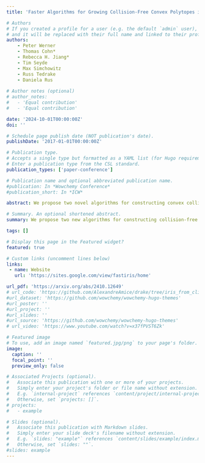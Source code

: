 ```yaml
---
title: 'Faster Algorithms for Growing Collision-Free Convex Polytopes in Robot Configuration Space'

# Authors
# If you created a profile for a user (e.g. the default `admin` user), write the username (folder name) here
# and it will be replaced with their full name and linked to their profile.
authors:
    - Peter Werner
    - Thomas Cohn*
    - Rebecca H. Jiang*
    - Tim Seyde
    - Max Simchowitz
    - Russ Tedrake
    - Daniela Rus
    
# Author notes (optional)
# author_notes:
#   - 'Equal contribution'
#   - 'Equal contribution'

date: '2024-10-01T00:00:00Z'
doi: ''

# Schedule page publish date (NOT publication's date).
publishDate: '2017-01-01T00:00:00Z'

# Publication type.
# Accepts a single type but formatted as a YAML list (for Hugo requirements).
# Enter a publication type from the CSL standard.
publication_types: ['paper-conference']

# Publication name and optional abbreviated publication name.
#publication: In *Wowchemy Conference*
#publication_short: In *ICW*

abstract: We propose two novel algorithms for constructing convex collision-free polytopes in robot configuration space. Finding these polytopes enables the application of stronger motion-planning frameworks such as trajectory optimization with Graphs of Convex Sets [1] and is currently a major roadblock in the adoption of these approaches. In this paper, we build upon IRIS-NP (Iterative Regional Inflation by Semidefinite & Nonlinear Programming) [2] to significantly improve tunability, runtimes, and scaling to complex environments. IRIS-NP uses nonlinear programming paired with uniform random initialization to find configurations on the boundary of the free configuration space. Our key insight is that finding near-by configuration-space obstacles using sampling is inexpensive and greatly accelerates region generation. We propose two algorithms using such samples to either employ nonlinear programming more efficiently (IRIS-NP2 ) or circumvent it altogether using a massively-parallel zero-order optimization strategy (IRIS-ZO). We also propose a termination condition that controls the probability of exceeding a user-specified permissible fraction-in-collision, eliminating a significant source of tuning difficulty in IRIS-NP. We compare performance across eight robot environments, showing that IRIS-ZO achieves an order-of-magnitude speed advantage over IRIS-NP. IRISNP2, also significantly faster than IRIS-NP, builds larger polytopes using fewer hyperplanes, enabling faster downstream computation.

# Summary. An optional shortened abstract.
summary: We propose two new algorithms for constructing collision-free convex polytopes in robot configuration space. Our key insight is that finding near-by configuration-space obstacles using sampling is inexpensive and greatly accelerates region generation. Our two algorithms use such samples to either employ nonlinear programming more efficiently (IRIS-NP2 ) or circumvent it altogether using a massively-parallel zero-order optimization strategy (IRIS-ZO). We show that IRIS-ZO achieves an order-of-magnitude speed advantage over its predecessor IRIS-NP. IRISNP2, also significantly faster than IRIS-NP, builds larger polytopes using fewer hyperplanes, enabling faster downstream computation. <font size="4"> <br> *[arXiv, 2024]*</font>

tags: []

# Display this page in the Featured widget?
featured: true

# Custom links (uncomment lines below)
links:
 - name: Website
   url: 'https://sites.google.com/view/fastiris/home'

url_pdf: 'https://arxiv.org/abs/2410.12649'
# url_code: 'https://github.com/AlexandreAmice/drake/tree/iris_from_clique_cover/cspace_lightweight'
#url_dataset: 'https://github.com/wowchemy/wowchemy-hugo-themes'
#url_poster: ''
#url_project: ''
#url_slides: ''
#url_source: 'https://github.com/wowchemy/wowchemy-hugo-themes'
# url_video: 'https://www.youtube.com/watch?v=x37fPVST6Zk'

# Featured image
# To use, add an image named `featured.jpg/png` to your page's folder.
image:
  caption: ''
  focal_point: ''
  preview_only: false

# Associated Projects (optional).
#   Associate this publication with one or more of your projects.
#   Simply enter your project's folder or file name without extension.
#   E.g. `internal-project` references `content/project/internal-project/index.md`.
#   Otherwise, set `projects: []`.
# projects:
#   - example

# Slides (optional).
#   Associate this publication with Markdown slides.
#   Simply enter your slide deck's filename without extension.
#   E.g. `slides: "example"` references `content/slides/example/index.md`.
#   Otherwise, set `slides: ""`.
#slides: example
---
```

<!-- 
{{% callout note %}}
Click the _Cite_ button above to demo the feature to enable visitors to import publication metadata into their reference management software.
{{% /callout %}}

{{% callout note %}}
Create your slides in Markdown - click the _Slides_ button to check out the example.
{{% /callout %}} -->

<!-- Add the publication's **full text** or **supplementary notes** here. You can use rich formatting such as including [code, math, and images](https://wowchemy.com/docs/content/writing-markdown-latex/). -->

